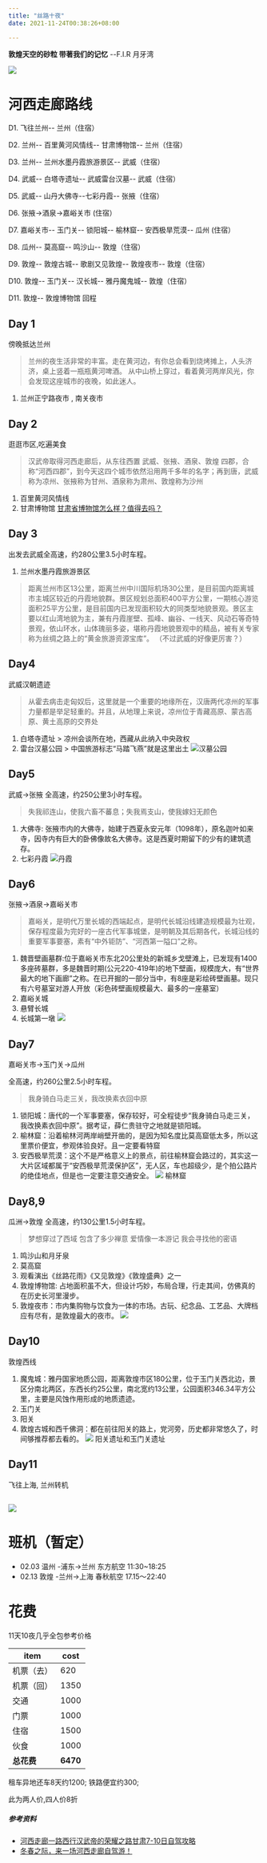 ```yaml
---
title: "丝路十夜"
date: 2021-11-24T00:38:26+08:00

---
```


**敦煌天空的砂粒 带著我们的记忆**       --F.I.R 月牙湾

![](https://pic1.zhimg.com/80/v2-af2cb1b1805252579e50f97781e66686_1440w.jpg?source=1940ef5c)

# 河西走廊路线

D1. 飞往兰州-- 兰州（住宿）

D2. 兰州-- 百里黄河风情线-- 甘肃博物馆-- 兰州（住宿）

D3. 兰州--  兰州水墨丹霞旅游景区-- 武威（住宿）

D4. 武威-- 白塔寺遗址-- 武威雷台汉墓-- 武威（住宿）

D5. 武威-- 山丹大佛寺--七彩丹霞-- 张掖（住宿）

D6. 张掖->酒泉->嘉峪关市 (住宿）

D7. 嘉峪关市-- 玉门关-- 锁阳城-- 榆林窟-- 安西极旱荒漠-- 瓜州 (住宿）

D8. 瓜州-- 莫高窟-- 鸣沙山-- 敦煌（住宿）

D9. 敦煌-- 敦煌古城-- 歌剧又见敦煌-- 敦煌夜市-- 敦煌（住宿）

D10. 敦煌-- 玉门关-- 汉长城-- 雅丹魔鬼城--  敦煌（住宿）

D11. 敦煌-- 敦煌博物馆 回程


## Day 1
傍晚抵达兰州
>兰州的夜生活非常的丰富。走在黄河边，有你总会看到烧烤摊上，人头济济，桌上竖着一瓶瓶黄河啤酒。
从中山桥上穿过，看着黄河两岸风光，你会发现这座城市的夜晚，如此迷人。

1. 兰州正宁路夜市 , 南关夜市

## Day 2
逛逛市区,吃遍美食
>汉武帝取得河西走廊后，从东往西置 武威、张掖、酒泉、敦煌 四郡，合称“河西四郡”，到今天这四个城市依然沿用两千多年的名字；再到唐，武威称为凉州、张掖称为甘州、酒泉称为肃州、敦煌称为沙州

1. 百里黄河风情线
2. 甘肃博物馆
[甘肃省博物馆怎么样？值得去吗？](https://www.zhihu.com/question/333854619)

## Day 3
出发去武威全高速，约280公里3.5小时车程。
1. 兰州水墨丹霞旅游景区
>距离兰州市区13公里，距离兰州中川国际机场30公里，是目前国内距离城市主城区较近的丹霞地貌群。景区规划总面积400平方公里，一期核心游览面积25平方公里，是目前国内已发现面积较大的同类型地貌景观。景区主要以红山湾地貌为主，兼有丹霞崖壁、孤峰、幽谷、一线天、风动石等奇特景观，依山环水，山体瑰丽多姿，堪称丹霞地貌景观中的精品，被有关专家称为丝绸之路上的“黄金旅游资源宝库”。
（不过武威的好像更厉害？）

## Day4
武威汉朝遗迹
>从霍去病击走匈奴后，这里就是一个重要的地缘所在，汉唐两代凉州的军事力量都是举足轻重的。并且，从地理上来说，凉州位于青藏高原、蒙古高原、黄土高原的交界处

1. 白塔寺遗址 > 凉州会谈所在地，西藏从此纳入中央政权
2. 雷台汉墓公园 > 中国旅游标志“马踏飞燕”就是这里出土 
![汉墓公园](https://t1-q.mafengwo.net/s12/M00/17/98/wKgED1wtdOyADinrAAD9LR39xRk31.jpeg?imageView2%2F2%2Fw%2F1360%2Fq%2F90)

## Day5
武威->张掖
全高速，约250公里3小时车程。
>失我祁连山，使我六畜不蕃息；失我焉支山，使我嫁妇无颜色

1. 大佛寺: 张掖市内的大佛寺，始建于西夏永安元年（1098年），原名迦叶如来寺，因寺内有巨大的卧佛像故名大佛寺。这是西夏时期留下的少有的建筑遗存。
2. 七彩丹霞
![丹霞](https://t1-q.mafengwo.net/s16/M00/D4/2C/CoUBUl9Jzt2AEPs9AAPZ8FfU6GM747.jpg)

## Day6
张掖->酒泉->嘉峪关市
>嘉峪关，是明代万里长城的西端起点，是明代长城沿线建造规模最为壮观，保存程度最为完好的一座古代军事城堡，是明朝及其后期各代，长城沿线的重要军事要塞，素有“中外钜防”、“河西第一隘口”之称。

1. 魏晋壁画墓群:位于嘉峪关市东北20公里处的新城乡戈壁滩上，已发现有1400多座砖墓群，多是魏晋时期(公元220-419年)的地下壁画，规模庞大，有“世界最大的地下画廊”之称。在已开掘的一部分当中，有8座是彩绘砖壁画墓。现只有六号墓室对游人开放（彩色砖壁画规模最大、最多的一座墓室）
2. 嘉峪关城
3. 悬臂长城
4. 长城第一墩
![](https://t1-q.mafengwo.net/s16/M00/D4/34/CoUBUl9JzuCAId3ZAATCBrkpmyY338.jpg?imageView2%2F2%2Fw%2F1360%2Fq%2F90)

## Day7
嘉峪关市->玉门关->瓜州

全高速，约260公里2.5小时车程。
>我身骑白马走三关，我改换素衣回中原

1. 锁阳城：唐代的一个军事要塞，保存较好，可全程徒步“我身骑白马走三关，我改换素衣回中原”。据考证，薛仁贵驻守之地就是锁阳城。
2. 榆林窟：沿着榆林河两岸峭壁开凿的，是因为知名度比莫高窟低太多，所以这里票价便宜，参观体验良好。且一定要看特窟
3. 安西极旱荒漠：这个不是严格意义上的景点，前往榆林窟会路过的，其实这一大片区域都属于“安西极旱荒漠保护区”，无人区，车也超级少，是个拍公路片的绝佳地点，但是也一定要注意交通安全。
![](https://t1-q.mafengwo.net/s16/M00/D4/37/CoUBUl9JzuKAY-gIAAO_eqfQy0Q234.jpg?imageView2%2F2%2Fw%2F1360%2Fq%2F90)
榆林窟

## Day8,9
瓜洲->敦煌
全高速，约130公里1.5小时车程。
>梦想穿过了西域 包含了多少禅意
爱情像一本游记 我会寻找他的密语

1. 鸣沙山和月牙泉
2. 莫高窟
3. 观看演出《丝路花雨》《又见敦煌》《敦煌盛典》之一
4. 敦煌博物馆: 占地面积虽不大，但设计巧妙，布局合理，行走其间，仿佛真的在历史长河里漫步。
5. 敦煌夜市：市内集购物与饮食为一体的市场。古玩、纪念品、工艺品、大牌档应有尽有，是敦煌最大的夜市。
![](https://pica.zhimg.com/80/v2-58f092fef13cd3dceace684c788fe870_1440w.jpg?source=1940ef5c)


## Day10
敦煌西线
1. 魔鬼城：雅丹国家地质公园，距离敦煌市区180公里，位于玉门关西北边，景区分南北两区，东西长约25公里，南北宽约13公里，公园面积346.34平方公里，主要是风蚀作用形成的地质遗迹。
2. 玉门关
3. 阳关
4. 敦煌古城和西千佛洞：都在前往阳关的路上，党河旁，历史都非常悠久了，时间够推荐都去看的。
![](https://t1-q.mafengwo.net/s16/M00/D4/3E/CoUBUl9JzuWAeeSUAAHLg3U2Zjo709.jpg?imageView2%2F2%2Fw%2F1360%2Fq%2F90)
阳关遗址和玉门关遗址

## Day11
飞往上海, 兰州转机

![](https://t1-q.mafengwo.net/s12/M00/35/16/wKgED1wtgz-AA9SPAAEqLdC4Tto47.jpeg)
----

# 班机（暂定）
- 02.03 温州 -浦东->兰州 
东方航空 11:30~18:25
- 02.13 敦煌 -兰州->上海
春秋航空 17.15～22:40

# 花费
11天10夜几乎全包参考价格

item | cost
------------- | -------------
机票（去）  | 620
机票（回）  | 1350
交通  | 1000
门票  | 1000
住宿  | 1500
伙食  | 1000
**总花费** | **6470**

租车异地还车8天约1200; 铁路便宜约300;

此为两人价,四人价8折

##### 参考资料
- [河西走廊一路西行汉武帝的荣耀之路甘肃7-10日自驾攻略](https://www.mafengwo.cn/gonglve/ziyouxing/370700.html "河西走廊一路西行汉武帝的荣耀之路甘肃7-10日自驾攻略")
- [冬春之际，来一场河西走廊自驾游！](https://www.mafengwo.cn/gonglve/ziyouxing/233767.html "冬春之际，来一场河西走廊自驾游！")
